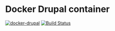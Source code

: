 # Docker Drupal container

[![docker-drupal](https://img.shields.io/badge/spy86-drupal-blue.svg)](https://cloud.docker.com/repository/docker/spy86/drupal) [![Build Status](https://travis-ci.org/spy86/docker-drupal.svg?branch=master)](https://travis-ci.org/spy86/docker-drupal)

